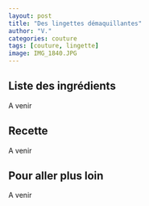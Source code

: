 ```yaml
---
layout: post
title: "Des lingettes démaquillantes"
author: "V."
categories: couture
tags: [couture, lingette]
image: IMG_1840.JPG
---
```


## Liste des ingrédients

A venir

## Recette

A venir

## Pour aller plus loin

A venir